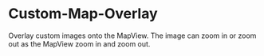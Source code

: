 Custom-Map-Overlay
==================

  Overlay custom images onto the MapView. The image can zoom in or zoom out as the MapView zoom in and zoom out.
